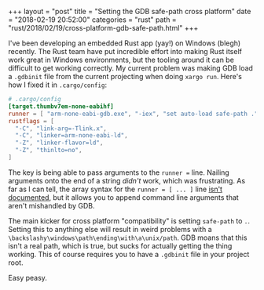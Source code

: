 +++
layout = "post"
title = "Setting the GDB safe-path cross platform"
date = "2018-02-19 20:52:00"
categories = "rust"
path = "rust/2018/02/19/cross-platform-gdb-safe-path.html"
+++

I've been developing an embedded Rust app (yay!) on Windows (blegh) recently. The Rust team have put
incredible effort into making Rust itself work great in Windows environments, but the tooling around
it can be difficult to get working correctly. My current problem was making GDB load a `.gdbinit`
file from the current projecting when doing `xargo run`. Here's how I fixed it in `.cargo/config`:

<!-- more -->

```toml
# .cargo/config
[target.thumbv7em-none-eabihf]
runner = [ "arm-none-eabi-gdb.exe", "-iex", "set auto-load safe-path ." ]
rustflags = [
  "-C", "link-arg=-Tlink.x",
  "-C", "linker=arm-none-eabi-ld",
  "-Z", "linker-flavor=ld",
  "-Z", "thinlto=no",
]
```

The key is being able to pass arguments to the `runner =` line. Nailing arguments onto the end of a
string _didn't_ work, which was frustrating. As far as I can tell, the array syntax for the
`runner = [ ... ]` line [isn't documented](https://doc.rust-lang.org/cargo/reference/manifest.html),
but it allows you to append command line arguments that aren't mishandled by GDB.

The main kicker for cross platform "compatibility" is setting `safe-path` to `.`. Setting this to
anything else will result in weird problems with a
`\backslashy\windows\path\ending\with\a\unix/path`. GDB moans that this isn't a real path, which is
true, but sucks for actually getting the thing working. This of course requires you to have a
`.gdbinit` file in your project root.

Easy peasy.

